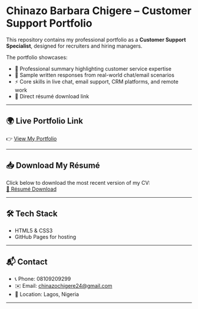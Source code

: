 # Chinazo Barbara Chigere – Customer Support Portfolio

This repository contains my professional portfolio as a **Customer Support Specialist**, designed for recruiters and hiring managers.  

The portfolio showcases:  
- 📝 Professional summary highlighting customer service expertise  
- 💬 Sample written responses from real-world chat/email scenarios  
- ⚡ Core skills in live chat, email support, CRM platforms, and remote work  
- 📄 Direct résumé download link  

---

## 🌍 Live Portfolio Link  
👉 [View My Portfolio]((https://chinazo24.github.io/customer-support-portfolio/)) 

---

## 📥 Download My Résumé  
Click below to download the most recent version of my CV:  
[📄 Résumé Download](https://github.com/chinazo24/customer-support-portfolio/raw/main/Chinazo_Chigere_CS_CV.pdf)  

---

## 🛠️ Tech Stack  
- HTML5 & CSS3  
- GitHub Pages for hosting  

---

## 📬 Contact  
- 📞 Phone: 08109209299  
- ✉️ Email: [chinazochigere24@gmail.com](mailto:chinazochigere24@gmail.com)  
- 📍 Location: Lagos, Nigeria  

---
